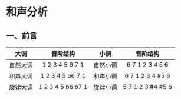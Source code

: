 # 和声分析
## 一、前言
|大调|音阶结构|小调|音阶结构|
|:-:|:-:|:-:|:-:|
|自然大调|1 2 3 4 5 6 7 1|自然小调|6 7 1 2 3 4 5 6|
|和声大调|1 2 3 4 5 b6 7 1|和声小调|6 7 1 2 3 4 #5 6|
|旋律大调|1 2 3 4 5 b6 b7 1|旋律小调|5 7 1 2 3 #4 #5 6|
